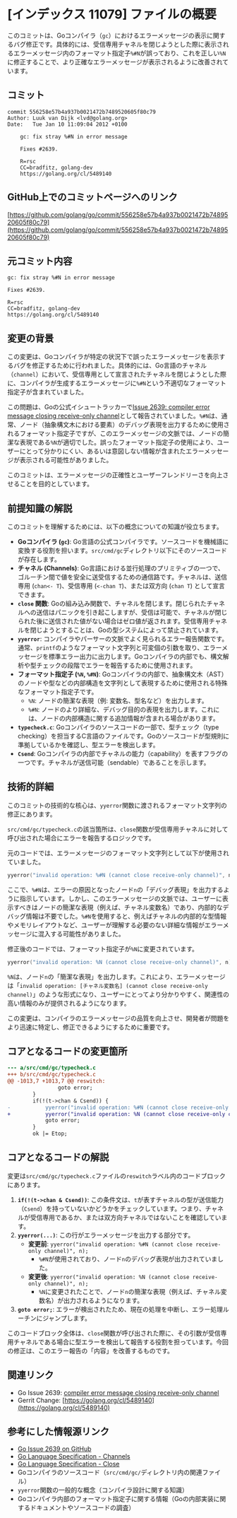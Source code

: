 # [インデックス 11079] ファイルの概要

このコミットは、Goコンパイラ（`gc`）におけるエラーメッセージの表示に関するバグ修正です。具体的には、受信専用チャネルを閉じようとした際に表示されるエラーメッセージ内のフォーマット指定子`%#N`が誤っており、これを正しい`%N`に修正することで、より正確なエラーメッセージが表示されるように改善されています。

## コミット

```
commit 556258e57b4a937b0021472b7489520605f80c79
Author: Luuk van Dijk <lvd@golang.org>
Date:   Tue Jan 10 11:09:04 2012 +0100

    gc: fix stray %#N in error message
    
    Fixes #2639.
    
    R=rsc
    CC=bradfitz, golang-dev
    https://golang.org/cl/5489140
```

## GitHub上でのコミットページへのリンク

[https://github.com/golang/go/commit/556258e57b4a937b0021472b7489520605f80c79](https://github.com/golang/go/commit/556258e57b4a937b0021472b7489520605f80c79)

## 元コミット内容

```
gc: fix stray %#N in error message

Fixes #2639.

R=rsc
CC=bradfitz, golang-dev
https://golang.org/cl/5489140
```

## 変更の背景

この変更は、Goコンパイラが特定の状況下で誤ったエラーメッセージを表示するバグを修正するために行われました。具体的には、Go言語のチャネル（`channel`）において、受信専用として宣言されたチャネルを閉じようとした際に、コンパイラが生成するエラーメッセージに`%#N`という不適切なフォーマット指定子が含まれていました。

この問題は、Goの公式イシュートラッカーで[Issue 2639: compiler error message closing receive-only channel](https://github.com/golang/go/issues/2639)として報告されていました。`%#N`は、通常、ノード（抽象構文木における要素）のデバッグ表現を出力するために使用されるフォーマット指定子ですが、このエラーメッセージの文脈では、ノードの簡潔な表現である`%N`が適切でした。誤ったフォーマット指定子の使用により、ユーザーにとって分かりにくい、あるいは意図しない情報が含まれたエラーメッセージが表示される可能性がありました。

このコミットは、エラーメッセージの正確性とユーザーフレンドリーさを向上させることを目的としています。

## 前提知識の解説

このコミットを理解するためには、以下の概念についての知識が役立ちます。

*   **Goコンパイラ (`gc`)**: Go言語の公式コンパイラです。ソースコードを機械語に変換する役割を担います。`src/cmd/gc`ディレクトリ以下にそのソースコードが存在します。
*   **チャネル (Channels)**: Go言語における並行処理のプリミティブの一つで、ゴルーチン間で値を安全に送受信するための通信路です。チャネルは、送信専用 (`chan<- T`)、受信専用 (`<-chan T`)、または双方向 (`chan T`) として宣言できます。
*   **`close` 関数**: Goの組み込み関数で、チャネルを閉じます。閉じられたチャネルへの送信はパニックを引き起こしますが、受信は可能で、チャネルが閉じられた後に送信された値がない場合はゼロ値が返されます。受信専用チャネルを閉じようとすることは、Goの型システムによって禁止されています。
*   **`yyerror`**: コンパイラやパーサーの文脈でよく見られるエラー報告関数です。通常、`printf`のようなフォーマット文字列と可変個の引数を取り、エラーメッセージを標準エラー出力に出力します。Goコンパイラの内部でも、構文解析や型チェックの段階でエラーを報告するために使用されます。
*   **フォーマット指定子 (`%N`, `%#N`)**: Goコンパイラの内部で、抽象構文木（AST）のノードや型などの内部構造を文字列として表現するために使用される特殊なフォーマット指定子です。
    *   `%N`: ノードの簡潔な表現（例: 変数名、型名など）を出力します。
    *   `%#N`: ノードのより詳細な、デバッグ目的の表現を出力します。これには、ノードの内部構造に関する追加情報が含まれる場合があります。
*   **`typecheck.c`**: Goコンパイラのソースコードの一部で、型チェック（type checking）を担当するC言語のファイルです。Goのソースコードが型規則に準拠しているかを確認し、型エラーを検出します。
*   **`Csend`**: Goコンパイラの内部でチャネルの能力（capability）を表すフラグの一つです。チャネルが送信可能（sendable）であることを示します。

## 技術的詳細

このコミットの技術的な核心は、`yyerror`関数に渡されるフォーマット文字列の修正にあります。

`src/cmd/gc/typecheck.c`の該当箇所は、`close`関数が受信専用チャネルに対して呼び出された場合にエラーを報告するロジックです。

元のコードでは、エラーメッセージのフォーマット文字列として以下が使用されていました。

```c
yyerror("invalid operation: %#N (cannot close receive-only channel)", n);
```

ここで、`%#N`は、エラーの原因となったノード`n`の「デバッグ表現」を出力するように指示しています。しかし、このエラーメッセージの文脈では、ユーザーに表示すべきはノードの簡潔な表現（例えば、チャネル変数名）であり、内部的なデバッグ情報は不要でした。`%#N`を使用すると、例えばチャネルの内部的な型情報やメモリレイアウトなど、ユーザーが理解する必要のない詳細な情報がエラーメッセージに混入する可能性がありました。

修正後のコードでは、フォーマット指定子が`%N`に変更されています。

```c
yyerror("invalid operation: %N (cannot close receive-only channel)", n);
```

`%N`は、ノード`n`の「簡潔な表現」を出力します。これにより、エラーメッセージは「`invalid operation: [チャネル変数名] (cannot close receive-only channel)`」のような形式になり、ユーザーにとってより分かりやすく、関連性の高い情報のみが提供されるようになります。

この変更は、コンパイラのエラーメッセージの品質を向上させ、開発者が問題をより迅速に特定し、修正できるようにするために重要です。

## コアとなるコードの変更箇所

```diff
--- a/src/cmd/gc/typecheck.c
+++ b/src/cmd/gc/typecheck.c
@@ -1013,7 +1013,7 @@ reswitch:
 		        goto error;
 		}
 		if(!(t->chan & Csend)) {
-			yyerror("invalid operation: %#N (cannot close receive-only channel)", n);
+			yyerror("invalid operation: %N (cannot close receive-only channel)", n);
 			goto error;
 		}
 		ok |= Etop;
```

## コアとなるコードの解説

変更は`src/cmd/gc/typecheck.c`ファイルの`reswitch`ラベル内のコードブロックにあります。

1.  **`if(!(t->chan & Csend))`**: この条件文は、`t`が表すチャネルの型が送信能力（`Csend`）を持っていないかどうかをチェックしています。つまり、チャネルが受信専用であるか、または双方向チャネルではないことを確認しています。
2.  **`yyerror(...)`**: この行がエラーメッセージを出力する部分です。
    *   **変更前**: `yyerror("invalid operation: %#N (cannot close receive-only channel)", n);`
        *   `%#N`が使用されており、ノード`n`のデバッグ表現が出力されていました。
    *   **変更後**: `yyerror("invalid operation: %N (cannot close receive-only channel)", n);`
        *   `%N`に変更されたことで、ノード`n`の簡潔な表現（例えば、チャネル変数名）が出力されるようになります。
3.  **`goto error;`**: エラーが検出されたため、現在の処理を中断し、エラー処理ルーチンにジャンプします。

このコードブロック全体は、`close`関数が呼び出された際に、その引数が受信専用チャネルである場合に型エラーを検出して報告する役割を担っています。今回の修正は、このエラー報告の「内容」を改善するものです。

## 関連リンク

*   Go Issue 2639: [compiler error message closing receive-only channel](https://github.com/golang/go/issues/2639)
*   Gerrit Change: [https://golang.org/cl/5489140](https://golang.org/cl/5489140)

## 参考にした情報源リンク

*   [Go Issue 2639 on GitHub](https://github.com/golang/go/issues/2639)
*   [Go Language Specification - Channels](https://go.dev/ref/spec#Channel_types)
*   [Go Language Specification - Close](https://go.dev/ref/spec#Close)
*   Goコンパイラのソースコード（`src/cmd/gc/`ディレクトリ内の関連ファイル）
*   `yyerror`関数の一般的な概念（コンパイラ設計に関する知識）
*   Goコンパイラ内部のフォーマット指定子に関する情報（Goの内部実装に関するドキュメントやソースコードの調査）
